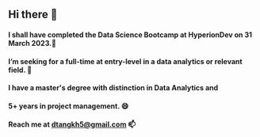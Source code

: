 ## Hi there 👋

#### I shall have completed the Data Science Bootcamp at HyperionDev on 31 March 2023.🌱
#### I’m seeking for a full-time at entry-level in a data analytics or relevant field. 🔭
#### I have a master's degree with distinction in Data Analytics and 
#### 5+ years in project management. 😄 
#### Reach me at dtangkh5@gmail.com 📫

